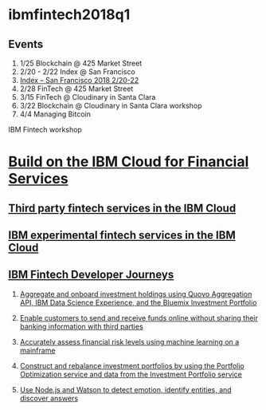 # ibmfintech2018q1

## Events

1. 1/25 Blockchain @ 425 Market Street
1. 2/20 - 2/22 Index @ San Francisco
1. [Index – San Francisco 2018 2/20-22](https://developer.ibm.com/event/index-san-francisco-2018/)
1. 2/28 FinTech @ 425 Market Street 
1. 3/15 FinTech @ Cloudinary in Santa Clara
1. 3/22 Blockchain @ Cloudinary in Santa Clara workshop
1. 4/4  Managing Bitcoin 

IBM Fintech workshop

# [Build on the IBM Cloud for Financial Services](https://console.bluemix.net/developer/finance/dashboard)

## [Third party fintech services in the IBM Cloud](https://console.bluemix.net/catalog/?taxonomyNavigation=apps&category=finance)

## [IBM experimental fintech services in the IBM Cloud](https://console.bluemix.net/catalog/labs/?category=finance)

## [IBM Fintech Developer Journeys](https://developer.ibm.com/code/industries/finance/)

1. [Aggregate and onboard investment holdings using Quovo Aggregation API, IBM Data Science Experience, and the Bluemix Investment Portfolio](https://developer.ibm.com/code/patterns/integrate-a-financial-investment-portfolio/)

1. [Enable customers to send and receive funds online without sharing their banking information with third parties](https://developer.ibm.com/code/patterns/create-a-real-time-payments-app/)

1. [Accurately assess financial risk levels using machine learning on a mainframe](https://developer.ibm.com/code/patterns/apply-machine-learning-to-financial-risk-management/)

1. [Construct and rebalance investment portfolios by using the Portfolio Optimization service and data from the Investment Portfolio service](https://developer.ibm.com/code/patterns/construct-a-socially-responsible-investment-portfolio/)

1. [Use Node.js and Watson to detect emotion, identify entities, and discover answers](https://developer.ibm.com/code/patterns/create-cognitive-banking-chatbot/)
